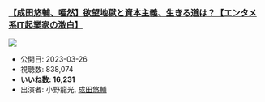 ### [【成田悠輔、唖然】欲望地獄と資本主義、生きる道は？【エンタメ系IT起業家の激白】](https://www.youtube.com/watch?v=4t0yL-uIfUA)
[![](https://img.youtube.com/vi/4t0yL-uIfUA/sddefault.jpg)](https://www.youtube.com/watch?v=4t0yL-uIfUA)
-   公開日: 2023-03-26
-   視聴数: 838,074
-   **いいね数: 16,231**
-   出演者: 小野龍光, [成田悠輔](/rehacq_fan/people/成田悠輔 "wikilink")
